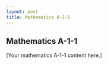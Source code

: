 ```yaml
---
layout: post
title: Mathematics A-1-1
---
```

## Mathematics A-1-1

[Your mathematics A-1-1 content here.]
